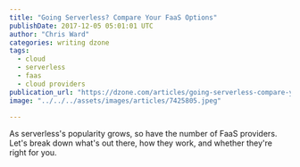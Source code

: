 ```yaml
---
title: "Going Serverless? Compare Your FaaS Options"
publishDate: 2017-12-05 05:01:01 UTC
author: "Chris Ward"
categories: writing dzone
tags:
  - cloud
  - serverless
  - faas
  - cloud providers
publication_url: "https://dzone.com/articles/going-serverless-compare-your-faas-options"
image: "../../../assets/images/articles/7425805.jpeg"

---
```

As serverless's popularity grows, so have the number of FaaS providers. Let's break down what's out there, how they work, and whether they're right for you.

